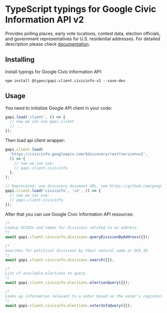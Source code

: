 # TypeScript typings for Google Civic Information API v2

Provides polling places, early vote locations, contest data, election officials, and government representatives for U.S. residential addresses.
For detailed description please check [documentation](https://developers.google.com/civic-information/).

## Installing

Install typings for Google Civic Information API:

```
npm install @types/gapi.client.civicinfo-v2 --save-dev
```

## Usage

You need to initialize Google API client in your code:

```typescript
gapi.load('client', () => {
  // now we can use gapi.client
  // ...
});
```

Then load api client wrapper:

```typescript
gapi.client.load(
  'https://civicinfo.googleapis.com/$discovery/rest?version=v2',
  () => {
    // now we can use:
    // gapi.client.civicinfo
  },
);
```

```typescript
// Deprecated, use discovery document URL, see https://github.com/google/google-api-javascript-client/blob/master/docs/reference.md#----gapiclientloadname----version----callback--
gapi.client.load('civicinfo', 'v2', () => {
  // now we can use:
  // gapi.client.civicinfo
});
```

After that you can use Google Civic Information API resources: <!-- TODO: make this work for multiple namespaces -->

```typescript
/*
Lookup OCDIDs and names for divisions related to an address.
*/
await gapi.client.civicinfo.divisions.queryDivisionByAddress({});

/*
Searches for political divisions by their natural name or OCD ID.
*/
await gapi.client.civicinfo.divisions.search({});

/*
List of available elections to query.
*/
await gapi.client.civicinfo.elections.electionQuery({});

/*
Looks up information relevant to a voter based on the voter's registered address.
*/
await gapi.client.civicinfo.elections.voterInfoQuery({});
```
